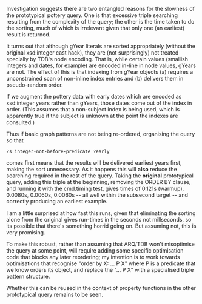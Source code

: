 Investigation suggests there are two entangled reasons for the slowness
of the prototypical pottery query. One is that excessive triple searching
resulting from the complexity of the query; the other is the time taken
to do the sorting, much of which is irrelevant given that only one (an
earliest) result is returned.

It turns out that although gYear literals are sorted appropriately
(without the original xsd:integer cast hack), they are (not surprisingly)
not treated specially by TDB's node encoding. That is, while certain
values (smallish integers and dates, for example) are encoded in-line
in node values, gYears are not. The effect of this is that indexing
from gYear objects (a) requires a unconstrained scan of non-inline
index entries and (b) delivers them in pseudo-random order.

If we augment the pottery data with early dates which are encoded as
xsd:integer years rather than gYears, those dates come out of the index
in order. (This assumes that a non-subject index is being used, which
is apparently true if the subject is unknown at the point the indexes
are consulted.)

Thus if basic graph patterns are not being re-ordered, organising the
query so that

```
?s integer-not-before-predicate ?early
```

comes first means that the results will be delivered earliest years first,
making the sort unnecessary. As it happens this will **also** reduce the
searching required in the rest of the query. Taking the **original**
prototypical query, adding this triple at the beginning, removing the
ORDER BY clause, and running it with the cmd.timing test, gives
times of 0.121s (warmup), 0.0080s, 0.0060s, 0.0060s -- all well within
the subsecond target -- and correctly producing an earliest example.

I am a little surprised at how fast this runs, given that eliminating
the sorting alone from the original gives run-times in the seconds not
millseconds, so its possible that there's something horrid going on.
But assuming not, this is very promising.

To make this robust, rather than assuming that ARQ/TDB won't misoptimise
the query at some point, will require adding some specific optimisation
code that blocks any later reordering; my intention is to work towards
optimisations that recognise "order by X: ... P X" where P is a predicate
that we know orders its object, and replace the "... P X" with a
specialised triple pattern structure.

Whether this can be reused in the context of property functions in the
other prototypical query remains to be seen.